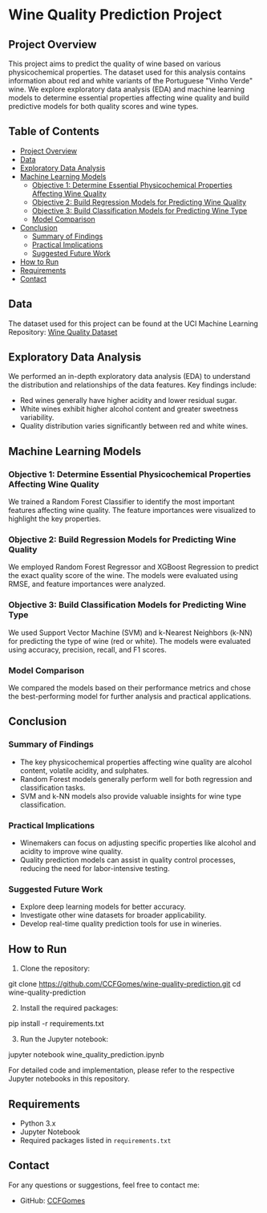 # Wine Quality Prediction Project

## Project Overview

This project aims to predict the quality of wine based on various physicochemical properties. The dataset used for this analysis contains information about red and white variants of the Portuguese "Vinho Verde" wine. We explore exploratory data analysis (EDA) and machine learning models to determine essential properties affecting wine quality and build predictive models for both quality scores and wine types.

## Table of Contents
- [Project Overview](#project-overview)
- [Data](#data)
- [Exploratory Data Analysis](#exploratory-data-analysis)
- [Machine Learning Models](#machine-learning-models)
  - [Objective 1: Determine Essential Physicochemical Properties Affecting Wine Quality](#objective-1-determine-essential-physicochemical-properties-affecting-wine-quality)
  - [Objective 2: Build Regression Models for Predicting Wine Quality](#objective-2-build-regression-models-for-predicting-wine-quality)
  - [Objective 3: Build Classification Models for Predicting Wine Type](#objective-3-build-classification-models-for-predicting-wine-type)
  - [Model Comparison](#model-comparison)
- [Conclusion](#conclusion)
  - [Summary of Findings](#summary-of-findings)
  - [Practical Implications](#practical-implications)
  - [Suggested Future Work](#suggested-future-work)
- [How to Run](#how-to-run)
- [Requirements](#requirements)
- [Contact](#contact)

## Data

The dataset used for this project can be found at the UCI Machine Learning Repository: [Wine Quality Dataset](https://archive.ics.uci.edu/ml/datasets/Wine+Quality)

## Exploratory Data Analysis

We performed an in-depth exploratory data analysis (EDA) to understand the distribution and relationships of the data features. Key findings include:

- Red wines generally have higher acidity and lower residual sugar.
- White wines exhibit higher alcohol content and greater sweetness variability.
- Quality distribution varies significantly between red and white wines.

## Machine Learning Models

### Objective 1: Determine Essential Physicochemical Properties Affecting Wine Quality

We trained a Random Forest Classifier to identify the most important features affecting wine quality. The feature importances were visualized to highlight the key properties.

### Objective 2: Build Regression Models for Predicting Wine Quality

We employed Random Forest Regressor and XGBoost Regression to predict the exact quality score of the wine. The models were evaluated using RMSE, and feature importances were analyzed.

### Objective 3: Build Classification Models for Predicting Wine Type

We used Support Vector Machine (SVM) and k-Nearest Neighbors (k-NN) for predicting the type of wine (red or white). The models were evaluated using accuracy, precision, recall, and F1 scores.

### Model Comparison

We compared the models based on their performance metrics and chose the best-performing model for further analysis and practical applications.

## Conclusion

### Summary of Findings

- The key physicochemical properties affecting wine quality are alcohol content, volatile acidity, and sulphates.
- Random Forest models generally perform well for both regression and classification tasks.
- SVM and k-NN models also provide valuable insights for wine type classification.

### Practical Implications

- Winemakers can focus on adjusting specific properties like alcohol and acidity to improve wine quality.
- Quality prediction models can assist in quality control processes, reducing the need for labor-intensive testing.

### Suggested Future Work

- Explore deep learning models for better accuracy.
- Investigate other wine datasets for broader applicability.
- Develop real-time quality prediction tools for use in wineries.

## How to Run

1. Clone the repository:
   
git clone https://github.com/CCFGomes/wine-quality-prediction.git
cd wine-quality-prediction


2. Install the required packages:

pip install -r requirements.txt


3. Run the Jupyter notebook:
 
jupyter notebook wine_quality_prediction.ipynb


For detailed code and implementation, please refer to the respective Jupyter notebooks in this repository.

## Requirements

- Python 3.x
- Jupyter Notebook
- Required packages listed in `requirements.txt`

## Contact

For any questions or suggestions, feel free to contact me:

- GitHub: [CCFGomes](https://github.com/CCFGomes)
